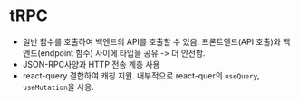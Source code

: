 # tRPC
- 일반 함수를 호출하여 백엔드의 API를 호출할 수 있음. 프론트엔드(API 호출)와 백엔드(endpoint 함수) 사이에 타입을 공유 -> 더 안전함.  
- JSON-RPC사양과 HTTP 전송 계층 사용
- react-query 결합하여 캐칭 지원. 내부적으로 react-quer의 `useQuery`, `useMutation`을 사용.
